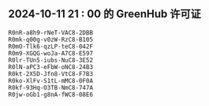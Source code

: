 ## 2024-10-11 21 : 00 的 GreenHub 许可证
```
R0nR-a8h9-rNeT-VAC8-2DBB
R0mk-q00g-v0zW-RzC8-B105
R0mO-Tlk6-qzLP-teC8-042F
R0m9-XGQG-woJa-A7C8-E597
R0lr-TUn5-iubs-NuC8-3E52
R0lN-aPC3-eFbW-oNC8-24B3
R0kt-2X5D-Jfn8-VtC8-F7B3
R0ko-XlFv-S1tL-mMC8-0F0A
R0kf-93Hq-O3TB-NmC8-747A
R0jw-oGb1-g8nA-fWC8-08E6
```
